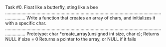 Task #0. 
Float like a butterfly, sting like a bee
............................................................................................................................................
Write a function that creates an array of chars, and initializes it with a specific char.
............................................................................................................................................
Prototype: char *create_array(unsigned int size, char c);
Returns NULL if size = 0
Returns a pointer to the array, or NULL if it fails
